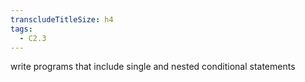 ```yaml
---
transcludeTitleSize: h4
tags:
  - C2.3
---
```

write programs that include single and nested conditional statements